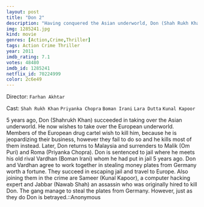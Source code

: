 ```yaml
---
layout: post
title: "Don 2"
description: "Having conquered the Asian underworld, Don (Shah Rukh Khan) now has his sights set on European domination. In his way are the bosses of the existing European underworld and all law enforcement agencies. The action shifts from Kuala Lumpur to Berlin as Don must avoid assassination or arrest, whichever comes first, in order for his plan to succeed..."
img: 1285241.jpg
kind: movie
genres: [Action,Crime,Thriller]
tags: Action Crime Thriller 
year: 2011
imdb_rating: 7.1
votes: 48480
imdb_id: 1285241
netflix_id: 70224999
color: 2c6e49
---
```

Director: `Farhan Akhtar`  

Cast: `Shah Rukh Khan` `Priyanka Chopra` `Boman Irani` `Lara Dutta` `Kunal Kapoor` 

5 years ago, Don (Shahrukh Khan) succeeded in taking over the Asian underworld. He now wishes to take over the European underworld. Members of the European drug cartel wish to kill him, because he is jeopardizing their business, however they fail to do so and he kills most of them instead. Later, Don returns to Malaysia and surrenders to Malik (Om Puri) and Roma (Priyanka Chopra). Don is sentenced to jail where he meets his old rival Vardhan (Boman Irani) whom he had put in jail 5 years ago. Don and Vardhan agree to work together in stealing money plates from Germany worth a fortune. They succeed in escaping jail and travel to Europe. Also joining them in the crime are Sameer (Kunal Kapoor), a computer hacking expert and Jabbar (Nawab Shah) an assassin who was originally hired to kill Don. The gang manage to steal the plates from Germany. However, just as they do Don is betrayed.::Anonymous